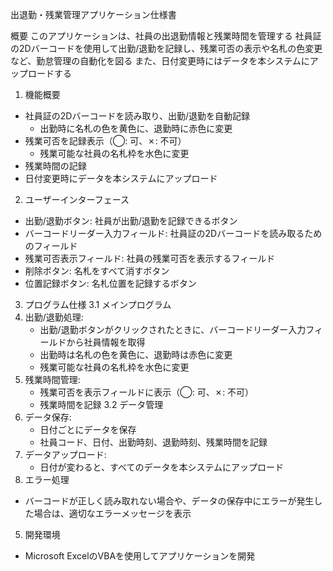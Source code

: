出退勤・残業管理アプリケーション仕様書

概要
このアプリケーションは、社員の出退勤情報と残業時間を管理する
社員証の2Dバーコードを使用して出勤/退勤を記録し、残業可否の表示や名札の色変更など、勤怠管理の自動化を図る
また、日付変更時にはデータを本システムにアップロードする

1. 機能概要
* 社員証の2Dバーコードを読み取り、出勤/退勤を自動記録
    * 出勤時に名札の色を黄色に、退勤時に赤色に変更
* 残業可否を記録表示（◯: 可、✗: 不可）
    * 残業可能な社員の名札枠を水色に変更
* 残業時間の記録
* 日付変更時にデータを本システムにアップロード
2. ユーザーインターフェース
* 出勤/退勤ボタン: 社員が出勤/退勤を記録できるボタン
* バーコードリーダー入力フィールド: 社員証の2Dバーコードを読み取るためのフィールド
* 残業可否表示フィールド: 社員の残業可否を表示するフィールド
* 削除ボタン: 名札をすべて消すボタン
* 位置記録ボタン: 名札位置を記録するボタン

3. プログラム仕様
3.1 メインプログラム
1. 出勤/退勤処理:
    * 出勤/退勤ボタンがクリックされたときに、バーコードリーダー入力フィールドから社員情報を取得
    * 出勤時は名札の色を黄色に、退勤時は赤色に変更
    * 残業可能な社員の名札枠を水色に変更
2. 残業時間管理:
    * 残業可否を表示フィールドに表示（◯: 可、✗: 不可）
    * 残業時間を記録
3.2 データ管理
1. データ保存:
    * 日付ごとにデータを保存
    * 社員コード、日付、出勤時刻、退勤時刻、残業時間を記録
2. データアップロード:
    * 日付が変わると、すべてのデータを本システムにアップロード
4. エラー処理
* バーコードが正しく読み取れない場合や、データの保存中にエラーが発生した場合は、適切なエラーメッセージを表示
5.  開発環境
* Microsoft ExcelのVBAを使用してアプリケーションを開発

